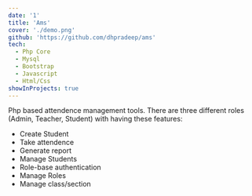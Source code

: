 ```yaml
---
date: '1'
title: 'Ams'
cover: './demo.png'
github: 'https://github.com/dhpradeep/ams'
tech:
  - Php Core
  - Mysql
  - Bootstrap
  - Javascript
  - Html/Css
showInProjects: true
---
```


Php based attendence management tools. There are three different roles (Admin, Teacher, Student) with having these features:

- Create Student
- Take attendence
- Generate report
- Manage Students
- Role-base authentication
- Manage Roles
- Manage class/section
